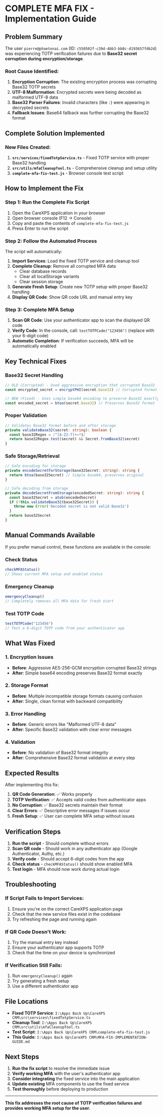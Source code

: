 # **COMPLETE MFA FIX - Implementation Guide**

## **Problem Summary**

The user `pierre@phaetonai.com` (ID: `c550502f-c39d-4bb3-bb8c-d193657fdb24`) was experiencing TOTP verification failures due to **Base32 secret corruption during encryption/storage**.

### **Root Cause Identified:**
1. **Encryption Corruption**: The existing encryption process was corrupting Base32 TOTP secrets
2. **UTF-8 Malformation**: Encrypted secrets were being decoded as malformed UTF-8 data
3. **Base32 Parser Failures**: Invalid characters (like `:`) were appearing in decrypted secrets
4. **Fallback Issues**: Base64 fallback was further corrupting the Base32 format

## **Complete Solution Implemented**

### **New Files Created:**

1. **`src/services/fixedTotpService.ts`** - Fixed TOTP service with proper Base32 handling
2. **`src/utils/mfaCleanupTool.ts`** - Comprehensive cleanup and setup utility
3. **`complete-mfa-fix-test.js`** - Browser console test script

## **How to Implement the Fix**

### **Step 1: Run the Complete Fix Script**

1. Open the CareXPS application in your browser
2. Open browser console (F12 → Console)
3. Copy and paste the contents of `complete-mfa-fix-test.js`
4. Press Enter to run the script

### **Step 2: Follow the Automated Process**

The script will automatically:

1. **Import Services**: Load the fixed TOTP service and cleanup tool
2. **Complete Cleanup**: Remove all corrupted MFA data
   - Clear database records
   - Clear all localStorage variants
   - Clear session storage
3. **Generate Fresh Setup**: Create new TOTP setup with proper Base32 handling
4. **Display QR Code**: Show QR code URL and manual entry key

### **Step 3: Complete MFA Setup**

1. **Scan QR Code**: Use your authenticator app to scan the displayed QR code
2. **Verify Code**: In the console, call: `testTOTPCode("123456")` (replace with your 6-digit code)
3. **Automatic Completion**: If verification succeeds, MFA will be automatically enabled

## **Key Technical Fixes**

### **Base32 Secret Handling**
```typescript
// OLD (Corrupted) - Used aggressive encryption that corrupted Base32
const encrypted_secret = encryptPHI(secret.base32) // Corrupted format

// NEW (Fixed) - Uses simple base64 encoding to preserve Base32 exactly
const encoded_secret = btoa(secret.base32) // Preserves Base32 format
```

### **Proper Validation**
```typescript
// Validates Base32 format before and after storage
private validateBase32(secret: string): boolean {
  const base32Regex = /^[A-Z2-7]+=*$/
  return base32Regex.test(secret) && Secret.fromBase32(secret)
}
```

### **Safe Storage/Retrieval**
```typescript
// Safe encoding for storage
private encodeSecretForStorage(base32Secret: string): string {
  return btoa(base32Secret) // Simple base64, preserves original
}

// Safe decoding from storage
private decodeSecretFromStorage(encodedSecret: string): string {
  const base32Secret = atob(encodedSecret)
  if (!this.validateBase32(base32Secret)) {
    throw new Error('Decoded secret is not valid Base32')
  }
  return base32Secret
}
```

## **Manual Commands Available**

If you prefer manual control, these functions are available in the console:

### **Check Status**
```javascript
checkMFAStatus()
// Shows current MFA setup and enabled status
```

### **Emergency Cleanup**
```javascript
emergencyCleanup()
// Completely removes all MFA data for fresh start
```

### **Test TOTP Code**
```javascript
testTOTPCode("123456")
// Test a 6-digit TOTP code from your authenticator app
```

## **What Was Fixed**

### **1. Encryption Issues**
- **Before**: Aggressive AES-256-GCM encryption corrupted Base32 strings
- **After**: Simple base64 encoding preserves Base32 format exactly

### **2. Storage Format**
- **Before**: Multiple incompatible storage formats causing confusion
- **After**: Single, clean format with backward compatibility

### **3. Error Handling**
- **Before**: Generic errors like "Malformed UTF-8 data"
- **After**: Specific Base32 validation with clear error messages

### **4. Validation**
- **Before**: No validation of Base32 format integrity
- **After**: Comprehensive Base32 format validation at every step

## **Expected Results**

After implementing this fix:

1. **QR Code Generation**: ✅ Works properly
2. **TOTP Verification**: ✅ Accepts valid codes from authenticator apps
3. **No Corruption**: ✅ Base32 secrets maintain their format
4. **Clear Errors**: ✅ Descriptive error messages if issues occur
5. **Fresh Setup**: ✅ User can complete MFA setup without issues

## **Verification Steps**

1. **Run the script** - Should complete without errors
2. **Scan QR code** - Should work in any authenticator app (Google Authenticator, Authy, etc.)
3. **Verify code** - Should accept 6-digit codes from the app
4. **Check status** - `checkMFAStatus()` should show enabled MFA
5. **Test login** - MFA should now work during actual login

## **Troubleshooting**

### **If Script Fails to Import Services:**
1. Ensure you're on the correct CareXPS application page
2. Check that the new service files exist in the codebase
3. Try refreshing the page and running again

### **If QR Code Doesn't Work:**
1. Try the manual entry key instead
2. Ensure your authenticator app supports TOTP
3. Check that the time on your device is synchronized

### **If Verification Still Fails:**
1. Run `emergencyCleanup()` again
2. Try generating a fresh setup
3. Use a different authenticator app

## **File Locations**

- **Fixed TOTP Service**: `I:\Apps Back Up\CareXPS CRM\src\services\fixedTotpService.ts`
- **Cleanup Tool**: `I:\Apps Back Up\CareXPS CRM\src\utils\mfaCleanupTool.ts`
- **Test Script**: `I:\Apps Back Up\CareXPS CRM\complete-mfa-fix-test.js`
- **This Guide**: `I:\Apps Back Up\CareXPS CRM\MFA-FIX-IMPLEMENTATION-GUIDE.md`

## **Next Steps**

1. **Run the fix script** to resolve the immediate issue
2. **Verify working MFA** with the user's authenticator app
3. **Consider integrating** the fixed service into the main application
4. **Update existing** MFA components to use the fixed service
5. **Test thoroughly** before deploying to production

---

**This fix addresses the root cause of TOTP verification failures and provides working MFA setup for the user.**